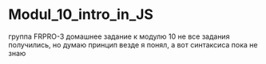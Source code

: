 # Modul_10_intro_in_JS
группа FRPRO-3 домашнее задание к модулю 10
не все задания получились, но думаю принцип везде я понял, 
а вот синтаксиса пока не знаю
